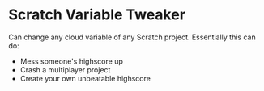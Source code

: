 # Scratch Variable Tweaker

Can change any cloud variable of any Scratch project. Essentially this can do:

- Mess someone's highscore up
- Crash a multiplayer project
- Create your own unbeatable highscore
